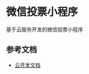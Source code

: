 # 微信投票小程序

基于云服务开发的微信投票小程序

## 参考文档

- [云开发文档](https://developers.weixin.qq.com/miniprogram/dev/wxcloud/basis/getting-started.html)


